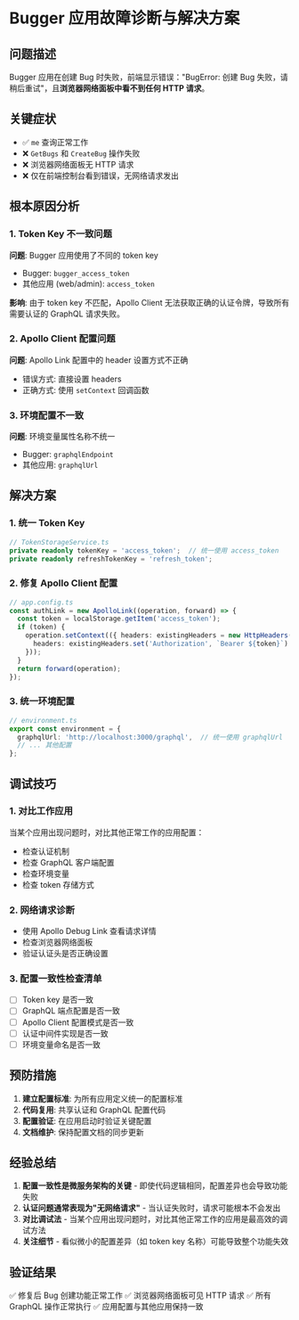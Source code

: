 # Bugger 应用故障诊断与解决方案

## 问题描述
Bugger 应用在创建 Bug 时失败，前端显示错误："BugError: 创建 Bug 失败，请稍后重试"，且**浏览器网络面板中看不到任何 HTTP 请求**。

## 关键症状
- ✅ `me` 查询正常工作
- ❌ `GetBugs` 和 `CreateBug` 操作失败
- ❌ 浏览器网络面板无 HTTP 请求
- ❌ 仅在前端控制台看到错误，无网络请求发出

## 根本原因分析

### 1. Token Key 不一致问题
**问题**: Bugger 应用使用了不同的 token key
- Bugger: `bugger_access_token`
- 其他应用 (web/admin): `access_token`

**影响**: 由于 token key 不匹配，Apollo Client 无法获取正确的认证令牌，导致所有需要认证的 GraphQL 请求失败。

### 2. Apollo Client 配置问题
**问题**: Apollo Link 配置中的 header 设置方式不正确
- 错误方式: 直接设置 headers
- 正确方式: 使用 `setContext` 回调函数

### 3. 环境配置不一致
**问题**: 环境变量属性名称不统一
- Bugger: `graphqlEndpoint`
- 其他应用: `graphqlUrl`

## 解决方案

### 1. 统一 Token Key
```typescript
// TokenStorageService.ts
private readonly tokenKey = 'access_token';  // 统一使用 access_token
private readonly refreshTokenKey = 'refresh_token';
```

### 2. 修复 Apollo Client 配置
```typescript
// app.config.ts
const authLink = new ApolloLink((operation, forward) => {
  const token = localStorage.getItem('access_token');
  if (token) {
    operation.setContext(({ headers: existingHeaders = new HttpHeaders() }) => ({
      headers: existingHeaders.set('Authorization', `Bearer ${token}`)
    }));
  }
  return forward(operation);
});
```

### 3. 统一环境配置
```typescript
// environment.ts
export const environment = {
  graphqlUrl: 'http://localhost:3000/graphql',  // 统一使用 graphqlUrl
  // ... 其他配置
};
```

## 调试技巧

### 1. 对比工作应用
当某个应用出现问题时，对比其他正常工作的应用配置：
- 检查认证机制
- 检查 GraphQL 客户端配置
- 检查环境变量
- 检查 token 存储方式

### 2. 网络请求诊断
- 使用 Apollo Debug Link 查看请求详情
- 检查浏览器网络面板
- 验证认证头是否正确设置

### 3. 配置一致性检查清单
- [ ] Token key 是否一致
- [ ] GraphQL 端点配置是否一致
- [ ] Apollo Client 配置模式是否一致
- [ ] 认证中间件实现是否一致
- [ ] 环境变量命名是否一致

## 预防措施

1. **建立配置标准**: 为所有应用定义统一的配置标准
2. **代码复用**: 共享认证和 GraphQL 配置代码
3. **配置验证**: 在应用启动时验证关键配置
4. **文档维护**: 保持配置文档的同步更新

## 经验总结

1. **配置一致性是微服务架构的关键** - 即使代码逻辑相同，配置差异也会导致功能失败
2. **认证问题通常表现为"无网络请求"** - 当认证失败时，请求可能根本不会发出
3. **对比调试法** - 当某个应用出现问题时，对比其他正常工作的应用是最高效的调试方法
4. **关注细节** - 看似微小的配置差异（如 token key 名称）可能导致整个功能失效

## 验证结果
✅ 修复后 Bug 创建功能正常工作
✅ 浏览器网络面板可见 HTTP 请求
✅ 所有 GraphQL 操作正常执行
✅ 应用配置与其他应用保持一致